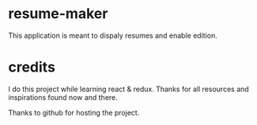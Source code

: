 # resume-maker
This application is meant to dispaly resumes and enable edition.

# credits
I do this project while learning react & redux. Thanks for all resources and inspirations found now and there.

Thanks to github for hosting the project.
